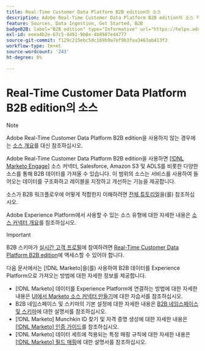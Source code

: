 ```yaml
---
title: Real-Time Customer Data Platform B2B edition의 소스
description: Adobe Real-Time Customer Data Platform B2B edition의 소스 역할에 대한 개요입니다.
feature: Sources, Data Ingestion, Get Started, B2B
badgeB2B: label="B2B edition" type="Informative" url="https://helpx.adobe.com/legal/product-descriptions/real-time-customer-data-platform-b2b-edition-prime-and-ultimate-packages.html newtab=true"
exl-id: eeea4b2e-67c5-4491-9b8e-4b8987e44777
source-git-commit: f129c215ebc5dc169b9a7ef9b3faa3463ab413f3
workflow-type: tm+mt
source-wordcount: '243'
ht-degree: 0%

---
```


# Real-Time Customer Data Platform B2B edition의 소스

>[!NOTE]
>
>Adobe Real-Time Customer Data Platform B2B edition을 사용하지 않는 경우에는 [소스 개요](./sources-overview.md)를 대신 참조하십시오.

Adobe Real-Time Customer Data Platform B2B edition을 사용하면 [[!DNL Marketo Engage]](../../sources/connectors/adobe-applications/marketo/marketo.md) 소스 커넥터, Salesforce, Amazon S3 및 ADLS를 비롯한 다양한 소스를 통해 B2B 데이터를 가져올 수 있습니다. 이 범위의 소스는 서비스를 사용하여 들어오는 데이터를 구조화하고 레이블을 지정하고 개선하는 기능을 제공합니다.

소스가 B2B 워크플로우에 어떻게 적합한지 이해하려면 [전체 튜토리얼](../b2b-tutorial.md#ingest-your-data-into-experience-platform)을(를) 참조하십시오.

Adobe Experience Platform에서 사용할 수 있는 소스 유형에 대한 자세한 내용은 [소스 커넥터 개요](../../sources/home.md)를 참조하십시오.

>[!IMPORTANT]
>
>B2B 스키마가 [실시간 고객 프로필](../proile/../../profile/home.md)에 참여하려면 [Real-Time Customer Data Platform B2B edition](../../rctcdp/../rtcdp/b2b-overview.md)에 액세스할 수 있어야 합니다.

다음 문서에서는 [!DNL Marketo]을(를) 사용하여 B2B 데이터를 Experience Platform으로 가져오는 방법에 대한 자세한 정보를 제공합니다.

* [!DNL Marketo] 데이터를 Experience Platform에 연결하는 방법에 대한 자세한 내용은 [UI에서 Marketo 소스 커넥터 만들기](../../sources/tutorials/ui/create/adobe-applications/marketo.md)에 대한 자습서를 참조하십시오.
* B2B 네임스페이스 및 스키마의 기본 설정에 대한 자세한 내용은 [B2B 네임스페이스 및 스키마](../../sources/connectors/adobe-applications/marketo/marketo-namespaces.md)에 대한 설명서를 참조하십시오.
* [!DNL Marketo] Munchkin ID 찾기 및 자격 증명 생성에 대한 자세한 내용은 [[!DNL Marketo] 인증 가이드](../../sources/connectors/adobe-applications/marketo/marketo-auth.md)를 참조하십시오.
* [!DNL Marketo] 데이터 세트에 적용되는 특정 매핑 규칙에 대한 자세한 내용은 [[!DNL Marketo] 필드 매핑](../../sources/connectors/adobe-applications//mapping/marketo.md)에 대한 설명서를 참조하십시오.
